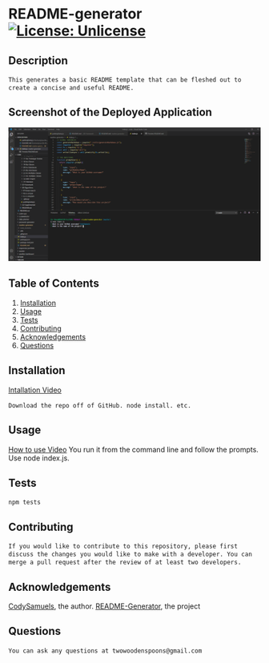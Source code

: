 
  # README-generator [![License: Unlicense](https://img.shields.io/badge/license-Unlicense-blue.svg)](http://unlicense.org/) 

  ## Description
    This generates a basic README template that can be fleshed out to create a concise and useful README.

  ## Screenshot of the Deployed Application  
  ![Deployed Application Screenshot](./screenshots/screenshot1.png)
  
  ## Table of Contents
  
  1. [Installation](#Installation)
  2. [Usage](#Usage)
  3. [Tests](#Tests)
  4. [Contributing](#Contributing)
  5. [Acknowledgements](#Acknowledgements)
  6. [Questions](#Questions)

  

  ## Installation
  [Intallation Video](https://drive.google.com/file/d/1dwzlDfxg3-XC1g0V89JrcU_TxbGkail3/view?usp=sharing)
  
    Download the repo off of GitHub. node install. etc.

  
  ## Usage
  [How to use Video](https://drive.google.com/file/d/1HZlUHFgxIwMKxz2Zh2nRL-OUsQhQO6DG/view?usp=sharing)
    You run it from the command line and follow the prompts. Use node index.js.
  
  ## Tests
  
    npm tests
  
  ## Contributing
  
    If you would like to contribute to this repository, please first discuss the changes you would like to make with a developer. You can merge a pull request after the review of at least two developers.
  
  ## Acknowledgements
  
  [CodySamuels](https://www.github.com/CodySamuels), the author.
  [README-Generator](https://www.github.com/CodySamuels/readme-generator), the project

  
  ## Questions

    You can ask any questions at twowoodenspoons@gmail.com